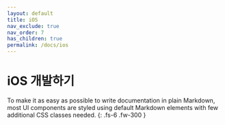 ```yaml
---
layout: default
title: iOS
nav_exclude: true
nav_order: 7
has_children: true
permalink: /docs/ios
---
```


# iOS 개발하기

To make it as easy as possible to write documentation in plain Markdown, most UI components are styled using default Markdown elements with few additional CSS classes needed.
{: .fs-6 .fw-300 }
